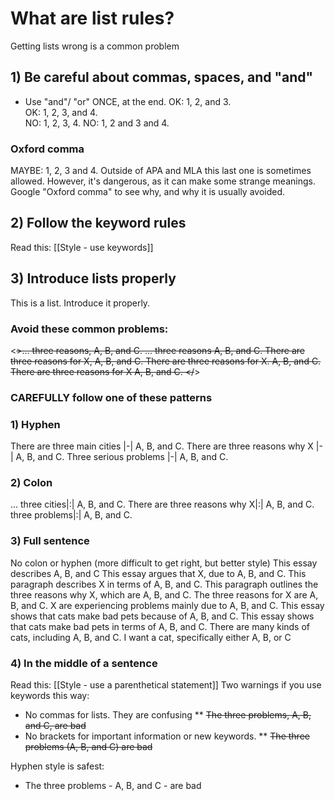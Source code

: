 # What are list rules?
Getting lists wrong is a common problem

## 1) Be careful about commas, spaces, and "and"
* Use "and"/ "or" ONCE, at the end.
OK: 1, 2, and 3.          
OK: 1, 2, 3, and 4.       
NO: 1, 2, 3, 4.
NO: 1, 2 and 3 and 4. 

### Oxford comma
MAYBE: 1, 2, 3 and 4. 
Outside of APA and MLA this last one is sometimes allowed. 
However, it's dangerous, as it can make some strange meanings. 
Google "Oxford comma" to see why, and why it is usually avoided.     

## 2) Follow the keyword rules
Read this: [[Style - use keywords]]

## 3) Introduce lists properly
This is a list. Introduce it properly. 
### Avoid these common problems:
<~~>... three reasons, A, B, and C. 
... three reasons A, B, and C. 
There are three reasons for X, A, B, and C. 
There are three reasons for X. A, B, and C. 
There are three reasons for X  A, B, and C. 
</~~>
 
### CAREFULLY follow one of these patterns
### 1) Hyphen
There are three main cities 	|-| A, B, and C. 
There are three reasons why X 	|-| A, B, and C. 
Three serious problems 			|-| A, B, and C.

### 2) Colon
... three cities|:| A, B, and C. 
There are three reasons why X|:|  A, B, and C. 
three problems|:| A, B, and C.

### 3) Full sentence
No colon or hyphen (more difficult to get right, but better style)
This essay describes A, B, and C
This essay argues that X, due to A, B, and C.
This paragraph describes X in terms of A, B, and C.
This paragraph outlines the three reasons why X, which are A, B, and C.
The three reasons for X are A, B, and C.
X are experiencing problems mainly due to A, B, and C.
This essay shows that cats make bad pets because of A, B, and C. 
This essay shows that cats make bad pets in terms of A, B, and C. 
There are many kinds of cats, including A, B, and C. 
I want a cat, specifically either A, B, or C

### 4) In the middle of a sentence
Read this: [[Style - use a parenthetical statement]]
Two warnings if you use keywords this way:
* No commas for lists. They are confusing
** ~~The three problems, A, B, and C, are bad~~
* No brackets for important information or new keywords. 
** ~~The three problems (A, B, and C) are bad~~

Hyphen style is safest:
* The three problems - A, B, and C - are bad

 

